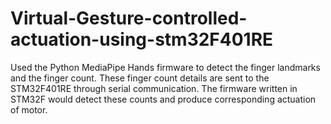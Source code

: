 # Virtual-Gesture-controlled-actuation-using-stm32F401RE
Used the Python MediaPipe Hands firmware to detect the finger landmarks and the finger count.
These finger count details are sent to the STM32F401RE through serial communication.
The firmware written in STM32F would detect these counts and produce corresponding actuation of motor.
